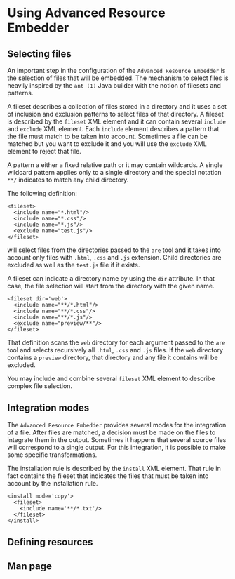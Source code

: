 # Using Advanced Resource Embedder

## Selecting files

An important step in the configuration of the `Advanced Resource Embedder` is
the selection of files that will be embedded.  The mechanism to select files
is heavily inspired by the `ant (1)` Java builder with the notion of filesets
and patterns.

A fileset describes a collection of files stored in a directory and it uses
a set of inclusion and exclusion patterns to select files of that directory.
A fileset is described by the `fileset` XML element and it can contain several
`include` and `exclude` XML element.  Each `include` element describes a
pattern that the file must match to be taken into account.  Sometimes a file
can be matched but you want to exclude it and you will use the `exclude`
XML element to reject that file.

A pattern a either a fixed relative path or it may contain wildcards.
A single wildcard pattern applies only to a single directory and the
special notation `**/` indicates to match any child directory.

The following definition:

```
<fileset>
  <include name="*.html"/>
  <include name="*.css"/>
  <include name="*.js"/>
  <exclude name="test.js"/>
</fileset>
```

will select files from the directories passed to the `are` tool and it takes
into account only files with `.html`, `.css` and `.js` extension.  Child directories
are excluded as well as the `test.js` file if it exists.

A fileset can indicate a directory name by using the `dir` attribute.
In that case, the file selection will start from the directory with the given
name.

```
<fileset dir='web'>
  <include name="**/*.html"/>
  <include name="**/*.css"/>
  <include name="**/*.js"/>
  <exclude name="preview/**"/>
</fileset>
```

That definition scans the `web` directory for each argument passed to the `are`
tool and selects recursively all `.html`, `.css` and `.js` files.  If the `web`
directory contains a `preview` directory, that directory and any file it contains
will be excluded.

You may include and combine several `fileset` XML element to describe
complex file selection.

## Integration modes

The `Advanced Resource Embedder` provides several modes for the integration
of a file.  After files are matched, a decision must be made on the files
to integrate them in the output.  Sometimes it happens that several source files
will correspond to a single output.  For this integration, it is possible to
make some specific transformations.

The installation rule is described by the `install` XML element.
That rule in fact contains the fileset that indicates the files that
must be taken into account by the installation rule.

```
<install mode='copy'>
  <fileset>
    <include name='**/*.txt'/>
  </fileset>
</install>
```


## Defining resources



## Man page

